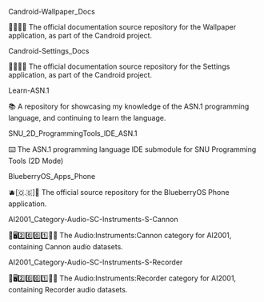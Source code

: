 
Candroid-Wallpaper_Docs

🤖️🧱️📱️📖️ The official documentation source repository for the Wallpaper application, as part of the Candroid project.

Candroid-Settings_Docs

🤖️⚙️📱️📖️ The official documentation source repository for the Settings application, as part of the Candroid project.

Learn-ASN.1

📚️ A repository for showcasing my knowledge of the ASN.1 programming language, and continuing to learn the language.

SNU_2D_ProgrammingTools_IDE_ASN.1

⌨️ The ASN.1 programming language IDE submodule for SNU Programming Tools (2D Mode) 

BlueberryOS_Apps_Phone

🫐️[🇴.🇸]📱️ The official source repository for the BlueberryOS Phone application.

AI2001_Category-Audio-SC-Instruments-S-Cannon

🧠️🖥️2️⃣️0️⃣️0️⃣️1️⃣️🎼️🎶️ The Audio:Instruments:Cannon category for AI2001, containing Cannon audio datasets.

AI2001_Category-Audio-SC-Instruments-S-Recorder

🧠️🖥️2️⃣️0️⃣️0️⃣️1️⃣️🎼️🎶️ The Audio:Instruments:Recorder category for AI2001, containing Recorder audio datasets.

